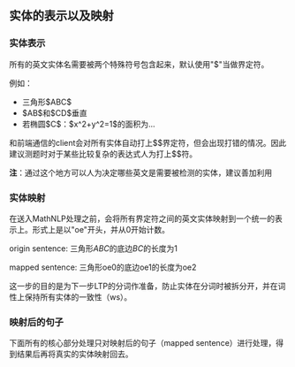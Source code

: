 ## 实体的表示以及映射

### 实体表示

所有的英文实体名需要被两个特殊符号包含起来，默认使用"\$"当做界定符。

例如：

- 三角形\$ABC\$
- \$AB\$和\$CD\$垂直
- 若椭圆\$C\$：\$x^2+y^2=1\$的面积为...

和前端通信的client会对所有实体自动打上\$\$界定符，但会出现打错的情况。因此建议测题时对于某些比较复杂的表达式人为打上\$\$符。

**注**：通过这个地方可以人为决定哪些英文是需要被检测的实体，建议善加利用

### 实体映射

在送入MathNLP处理之前，会将所有界定符之间的英文实体映射到一个统一的表示上。形式上是以"oe"开头，并从0开始计数。

origin sentence: 三角形$ABC$的底边$BC$的长度为$1$

mapped sentence: 三角形oe0的底边oe1的长度为oe2

这一步的目的是为下一步LTP的分词作准备，防止实体在分词时被拆分开，并在词性上保持所有实体的一致性（ws）。

### 映射后的句子

下面所有的核心部分处理只对映射后的句子（mapped sentence）进行处理，得到结果后再将真实的实体映射回去。